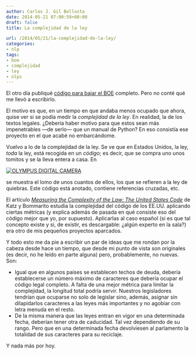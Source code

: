 ```yaml
---
author: Carlos J. Gil Bellosta
date: 2014-05-21 07:00:59+00:00
draft: false
title: La complejidad de la ley

url: /2014/05/21/la-complejidad-de-la-ley/
categories:
- nlp
tags:
- boe
- complejidad
- ley
- nlps
---
```


El otro día publiqué [código para bajar el BOE](http://www.datanalytics.com/2014/04/24/aventuras-de-web-scraping-como-bajarse-todo-el-boe/) completo. Pero no conté qué me llevó a escribirlo.

El motivo es que, en un tiempo en que andaba menos ocupado que ahora, quise ver si se podía medir la _complejidad de la ley_. En realidad, la de los textos legales. ¿Debería haber motivo para que estos sean más impenetrables —de serlo— que un manual de Python? En eso consistía ese proyecto en el que acabé no embarcándome.

Vuelvo a lo de la complejidad de la ley. Se ve que en Estados Unidos, la ley, _toda_ la ley, está recogida en un _código_; es decir, que se compra uno unos tomitos y se la lleva entera a casa. En

[![OLYMPUS DIGITAL CAMERA](/wp-uploads/2014/05/titulo_11.jpg)
](/wp-uploads/2014/05/titulo_11.jpg)

se muestra el lomo de unos cuantos de ellos, los que se refieren a la ley de quiebras. Este código está anotado, contiene referencias cruzadas, etc.

El artículo [_Measuring the Complexity of the Law: The United States Code_](http://papers.ssrn.com/sol3/papers.cfm?abstract_id=2307352) de Katz y Bommarito estudia la complejidad del código de los EE.UU. aplicando ciertas métricas (y explica además de pasada en qué consiste eso del código mejor que yo, por supuesto). Aplicarlas al caso español (si es que tal concepto existe y si, de existir, es descargable: ¿algún experto en la sala?) era otro de mis pequeños proyectos aparcados.

Y todo esto me da pie a escribir un par de ideas que me rondan por la cabeza desde hace un tiempo, que desde mi punto de vista son originales (es decir, no he leído en parte alguna) pero, probablemente, no nuevas. Son:

* Igual que en algunos países se establecen techos de deuda, debería establecerse un número máximo de caracteres que debería ocupar el código legal completo. A falta de una mejor métrica para limitar la complejidad, la longitud total podría servir. Nuestros legisladores tendrían que ocuparse no solo de legislar sino, además, asignar sin dilapidarlos caracteres a las leyes más importantes y no agobiar con letra menuda en el resto.
* De la misma manera que las leyes entran en vigor en una determinada fecha, deberían tener otra de caducidad. Tal vez dependiendo de su rango. Pero que en una determinada fecha devolviesen al  parlamento la totalidad de sus caracteres para su reciclaje.

Y nada más por hoy.
